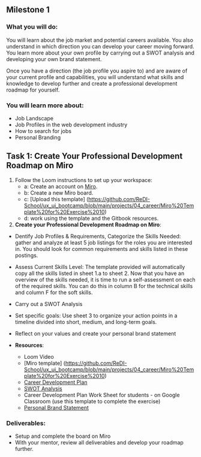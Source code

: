 ## Milestone 1
### What you will do:
You will learn about the job market and potential careers available. You also understand in which direction you can develop your career moving forward. You learn more about your own profile by carrying out a SWOT analysis and developing your own brand statement.

Once you have a direction (the job profile you aspire to) and are aware of your current profile and capabilities, you will understand what skills and knowledge to develop further and create a professional development roadmap for yourself.

### You will learn more about:
- Job Landscape
- Job Profiles in the web development industry
- How to search for jobs
- Personal Branding

## Task 1: Create Your Professional Development Roadmap on Miro

1. Follow the Loom instructions to set up your workspace:
   - a: Create an account on [Miro](https://miro.com).
   - b: Create a new Miro board.
   - c: [Upload this template] (https://github.com/ReDI-School/ux_ui_bootcamp/blob/main/projects/04_career/Miro%20Template%20for%20Exercise%2010)
   - d: work using the template and the Gitbook resources.
2.  **Create your Professional Development Roadmap on Miro**:
   - Dentify Job Profiles & Requirements, Categorize the Skills Needed: gather and analyze at least 5 job listings for the roles you are interested in. You should look for common requirements and skills listed in these postings.
  - Assess Current Skills Level: The template provided will automatically copy all the skills listed in sheet 1.a to sheet 2. Now that you have an overview of the skills needed, it is time to run a self-assessment on each of the required skills. You can do this in column B for the technical skills and column F for the soft skills.
  - Carry out a SWOT Analysis
  - Set specific goals: Use sheet 3 to organize your action points in a timeline divided into short, medium, and long-term goals.
  - Reflect on your values and create your personal brand statement

- **Resources**: 
  - Loom Video 
  - [Miro template] (https://github.com/ReDI-School/ux_ui_bootcamp/blob/main/projects/04_career/Miro%20Template%20for%20Exercise%2010)
  - [Career Development Plan](https://redi-school-1.gitbook.io/ux-ui-bootcamp/4.-project-career/milestone-1-career-orientation/careers-in-ux-ui-design/career-development-plan)
  - [SWOT Analysis](https://redi-school-1.gitbook.io/ux-ui-bootcamp/4.-project-career/milestone-1-career-orientation/careers-in-ux-ui-design/swot-analysis)
  - Career Development Plan Work Sheet for students - on Google Classroom (use this template to complete the exercise)
  - [Personal Brand Statement](https://redi-school-1.gitbook.io/ux-ui-bootcamp/4.-project-career/milestone-1-career-orientation/personal-branding/personal-brand-statement)

### Deliverables:
- Setup and complete the board on Miro
- With your mentor, review all deliverables and develop your roadmap further.
